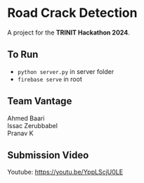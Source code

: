 # Road Crack Detection
A project for the **TRINIT Hackathon 2024**.

## To Run
- `python server.py` in server folder
- `firebase serve` in root

## Team Vantage
Ahmed Baari  
Issac Zerubbabel  
Pranav K  

## Submission Video 
Youtube: https://youtu.be/YppLScjU0LE
